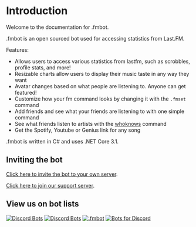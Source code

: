 # Introduction

Welcome to the documentation for .fmbot.

.fmbot is an open sourced bot used for accessing statistics from Last.FM.

Features:

- Allows users to access various statistics from lastfm, such as scrobbles, profile stats, and more!
- Resizable charts allow users to display their music taste in any way they want
- Avatar changes based on what people are listening to. Anyone can get featured!
- Customize how your fm command looks by changing it with the `.fmset` command
- Add friends and see what your friends are listening to with one simple command
- See what friends listen to artists with the [whoknows](/commands/artists/#fmwhoknows-fmwk-fmw) command
- Get the Spotify, Youtube or Genius link for any song

.fmbot is written in C# and uses .NET Core 3.1.

## Inviting the bot

[Click here to invite the bot to your own server](https://discordapp.com/oauth2/authorize?client_id=356268235697553409&scope=bot&permissions=50176).

[Click here to join our support server](https://discord.gg/5SZRGnJ).

## View us on bot lists

[![Discord Bots](https://top.gg/api/widget/356268235697553409.svg)](https://top.gg/bot/356268235697553409)
[![Discord Bots](https://discord.boats/api/widget/356268235697553409)](https://discord.boats/bot/356268235697553409)
[![.fmbot](https://bots.ondiscord.xyz/bots/356268235697553409/embed?theme=dark)](https://bots.ondiscord.xyz/bots/356268235697553409)
[![Bots for Discord](https://botsfordiscord.com/api/bot/356268235697553409/widget)](https://botsfordiscord.com/bots/356268235697553409)
